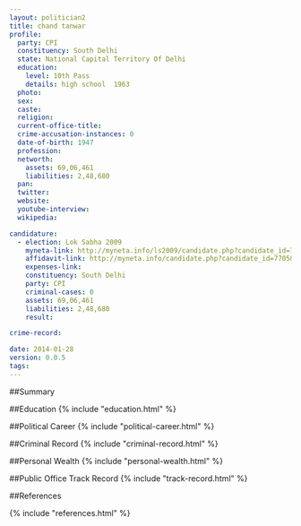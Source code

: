 ```yaml
---
layout: politician2
title: chand tanwar
profile: 
  party: CPI
  constituency: South Delhi
  state: National Capital Territory Of Delhi
  education: 
    level: 10th Pass
    details: high school  1963
  photo: 
  sex: 
  caste: 
  religion: 
  current-office-title: 
  crime-accusation-instances: 0
  date-of-birth: 1947
  profession: 
  networth: 
    assets: 69,06,461
    liabilities: 2,48,680
  pan: 
  twitter: 
  website: 
  youtube-interview: 
  wikipedia: 

candidature: 
  - election: Lok Sabha 2009
    myneta-link: http://myneta.info/ls2009/candidate.php?candidate_id=7705
    affidavit-link: http://myneta.info/candidate.php?candidate_id=7705&scan=original
    expenses-link: 
    constituency: South Delhi 
    party: CPI
    criminal-cases: 0
    assets: 69,06,461
    liabilities: 2,48,680
    result:  

crime-record: 

date: 2014-01-28
version: 0.0.5
tags: 
---
```

##Summary


##Education
{% include "education.html" %}


##Political Career
{% include "political-career.html" %}


##Criminal Record
{% include "criminal-record.html" %}


##Personal Wealth
{% include "personal-wealth.html" %}


##Public Office Track Record
{% include "track-record.html" %}


##References


{% include "references.html" %}
